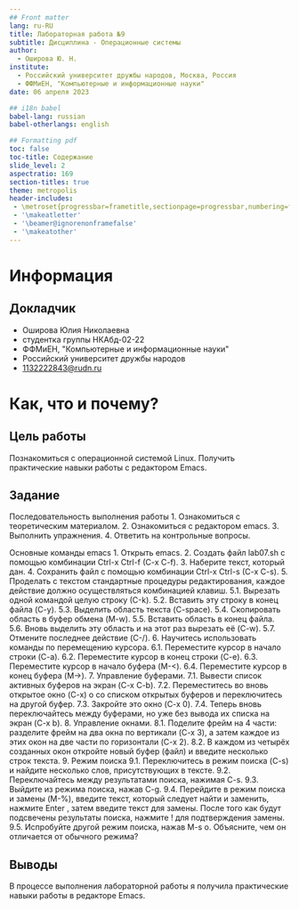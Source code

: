 ```yaml
---
## Front matter
lang: ru-RU
title: Лабораторная работа №9
subtitle: Дисциплина - Операционные системы
author:
  - Оширова Ю. Н.
institute:
  - Российский университет дружбы народов, Москва, Россия
  - ФФМиЕН, "Компьютерные и информационные науки"
date: 06 апреля 2023

## i18n babel
babel-lang: russian
babel-otherlangs: english

## Formatting pdf
toc: false
toc-title: Содержание
slide_level: 2
aspectratio: 169
section-titles: true
theme: metropolis
header-includes:
 - \metroset{progressbar=frametitle,sectionpage=progressbar,numbering=fraction}
 - '\makeatletter'
 - '\beamer@ignorenonframefalse'
 - '\makeatother'
---
```


# Информация

## Докладчик

  * Оширова Юлия Николаевна
  * студентка группы НКАбд-02-22
  * ФФМиЕН, "Компьютерные и информационные науки"
  * Российский университет дружбы народов
  * [1132222843@rudn.ru](mailto:1132222843@rudn.ru)

# Как, что и почему?

## Цель работы

Познакомиться с операционной системой Linux. Получить практические навыки работы с редактором Emacs.

## Задание

Последовательность выполнения работы 1. Ознакомиться с теоретическим материалом. 2. Ознакомиться с редактором emacs. 3. Выполнить упражнения. 4. Ответить на контрольные вопросы.

Основные команды emacs 1. Открыть emacs. 2. Создать файл lab07.sh с помощью комбинации Ctrl-x Ctrl-f (C-x C-f). 3. Наберите текст, который дан. 4. Сохранить файл с помощью комбинации Ctrl-x Ctrl-s (C-x C-s). 5. Проделать с текстом стандартные процедуры редактирования, каждое действие должно осуществляться комбинацией клавиш. 5.1. Вырезать одной командой целую строку (С-k). 5.2. Вставить эту строку в конец файла (C-y). 5.3. Выделить область текста (C-space). 5.4. Скопировать область в буфер обмена (M-w). 5.5. Вставить область в конец файла. 5.6. Вновь выделить эту область и на этот раз вырезать её (C-w). 5.7. Отмените последнее действие (C-/). 6. Научитесь использовать команды по перемещению курсора. 6.1. Переместите курсор в начало строки (C-a). 6.2. Переместите курсор в конец строки (C-e). 6.3. Переместите курсор в начало буфера (M-<). 6.4. Переместите курсор в конец буфера (M->). 7. Управление буферами. 7.1. Вывести список активных буферов на экран (C-x C-b). 7.2. Переместитесь во вновь открытое окно (C-x) o со списком открытых буферов и переключитесь на другой буфер. 7.3. Закройте это окно (C-x 0). 7.4. Теперь вновь переключайтесь между буферами, но уже без вывода их списка на экран (C-x b). 8. Управление окнами. 8.1. Поделите фрейм на 4 части: разделите фрейм на два окна по вертикали (C-x 3), а затем каждое из этих окон на две части по горизонтали (C-x 2). 8.2. В каждом из четырёх созданных окон откройте новый буфер (файл) и введите несколько строк текста. 9. Режим поиска 9.1. Переключитесь в режим поиска (C-s) и найдите несколько слов, присутствующих в тексте. 9.2. Переключайтесь между результатами поиска, нажимая C-s. 9.3. Выйдите из режима поиска, нажав C-g. 9.4. Перейдите в режим поиска и замены (M-%), введите текст, который следует найти и заменить, нажмите Enter , затем введите текст для замены. После того как будут подсвечены результаты поиска, нажмите ! для подтверждения замены. 9.5. Испробуйте другой режим поиска, нажав M-s o. Объясните, чем он отличается от обычного режима?

## Выводы

В процессе выполнения лабораторной работы я получила практические навыки работы в редакторе Emacs.
